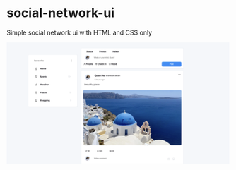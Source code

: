 # social-network-ui
Simple social network ui with HTML and CSS only


![output](./images/social-network-ui-output-img.png)